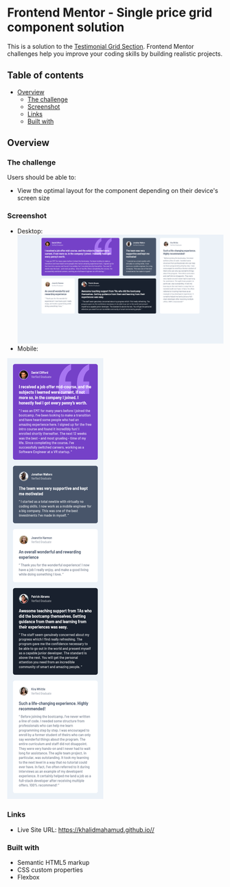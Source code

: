 # Frontend Mentor - Single price grid component solution

This is a solution to the [Testimonial Grid Section](https://www.frontendmentor.io/challenges/testimonials-grid-section-Nnw6J7Un7). Frontend Mentor challenges help you improve your coding skills by building realistic projects. 

## Table of contents

- [Overview](#overview)
  - [The challenge](#the-challenge)
  - [Screenshot](#screenshot)
  - [Links](#links)
  - [Built with](#built-with)


## Overview

### The challenge

Users should be able to:

- View the optimal layout for the component depending on their device's screen size

### Screenshot

- Desktop:  
![](./screenshots/desktop.png)
- Mobile:    


![](./screenshots/mobile.png)

### Links

- Live Site URL: https://khalidmahamud.github.io//


### Built with

- Semantic HTML5 markup
- CSS custom properties
- Flexbox




